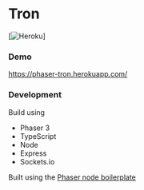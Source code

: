 # Tron

[![Heroku](https://heroku-badge.herokuapp.com/?app=phaser-tron)]

### Demo

https://phaser-tron.herokuapp.com/

### Development

Build using
 - Phaser 3
 - TypeScript
 - Node
 - Express
 - Sockets.io


Built using the [Phaser node boilerplate][fa18fe57]

  [fa18fe57]: https://github.com/ButsAndCats/phaser-node-boilerplate "Phaser node boilerplate"

